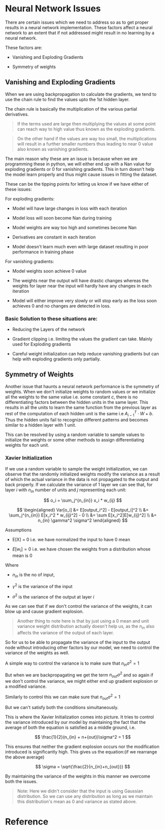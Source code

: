 # Neural Network Issues

There are certain issues which we need to address so as to get proper results in a neural network implementation. These factors affect a neural network to an extent that if not addressed might result in no learning by a neural network.

These factors are:

- Vanishing and Exploding Gradients

- Symmetry of weights

## Vanishing and Exploding Gradients

When we are using backpropagation to calculate the gradients, we tend to use the chain rule to find the values upto the 1st hidden layer.

The chain rule is basically the multiplication of the various partial derivatives.

> If the terms used are large then multiplying the values at some point can reach way to high value thus known as the exploding gradients.

> On the other hand if the values are way too small, the multiplications will result in a further smaller numbers thus leading to near 0 value also known as vanishing gradients.

The main reason why these are an issue is because when we are programming these in python, we will either end up with a Nan value for exploding gradients or 0 for vanishing gradients. This in turn doesn't help the model learn properly and thus might cause issues in fitting the dataset.

These can be the tipping points for letting us know if we have either of these issues:

For exploding gradients:

- Model will have large changes in loss with each iteration

- Model loss will soon become Nan during training

- Model weights are way too high and sometimes become Nan

- Derivatives are constant in each iteration

- Model doesn't learn much even with large dataset resulting in poor performance in training phase

For vanishing gradients:

- Model weights soon achieve 0 value

- The weights near the output will have drastic changes whereas the weights for layer near the input will hardly have any changes in each iteration

- Model will either improve very slowly or will stop early as the loss soon achieves 0 and no changes are detected in loss.

### Basic Solution to these situations are:

- Reducing the Layers of the network

- Gradient clipping i.e. limiting the values the gradient can take. Mainly used for Exploding gradients

- Careful weight initialization can help reduce vanishing gradients but can help with exploding gradients only partially.



## Symmetry of Weights

Another issue that haunts a neural network performance is the symmetry of weights. When we don't initialize weights to random values or we initialize all the weights to the same value i.e. some constant $c$, there is no differentiating factors between the hidden units in the same layer. This results in all the units to learn the same function from the previous layer as rest of the computation of each hidden unit is the same i.e $A_{i-1}^T \cdot W + b$. Thus the hidden units fail to recognize different patterns and becomes similar to a hidden layer with 1 unit.

This can be resolved by using a random variable to sample values to initialize the weights or some other methods to assign differentiating weights for each unit.



### Xavier Initialization

If we use a random variable to sample the weight initialization, we can observe that the randomly initialized weights modify the variance as a result of which the actual variance in the data is not propagated to the output and back properly. If we calculate the variance of 1 layer we can see that, for layer $i$ with $n_{in}$ number of units and $j$ representing each unit:

$$
o_i = \sum_j^{n_{in}} x_i * w_{ij}
$$

$$
\begin{aligned}
Var[o_i] &= E[output_i^2] - E[output_i]^2 \\
&= \sum_j^{n_{in}} E[x_i^2 * w_{ij}^2] - 0 \\
&= \sum E[x_i^2]E[w_{ij}^2] \\
&= n_{in} \gamma^2 \sigma^2
\end{aligned}
$$

Assumptions

- E[X] = 0 i.e. we have normalized the input to have 0 mean

- $E[w_{i}] = 0$ i.e. we have chosen the weights from a distribution whose mean is 0

Where 

- $n_{in}$ is the no of input,

- $\gamma^2$ is the variance of the input

- $\sigma^2$ is the variance of the output at layer $i$ 

As we can see that if we don't control the variance of the weights, it can blow up and cause gradient explosion.

> Another thing to note here is that by just using a 0 mean and unit variance weight distribution actually doesn't help us, as the $n_{in}$ also affects the variance of the output of each layer.

So for us to be able to propagate the variance of the input to the output node without introducing other factors by our model, we need to control the variance of the weights as well.

A simple way to control the variance is to make sure that $n_{in}\sigma^2 = 1$

But when we are backpropagating we get the term $n_{out}\sigma^2$ and so again if we don't control the variance, we might either end up gradient explosion or a modified variance. 

Similarly to control this we can make sure that $n_{out}\sigma^2 = 1$

But we can't satisfy both the conditions simultaneously.

This is where the Xavier Initialization comes into picture. It tries to control the variance introduced by our model by maintaining the fact that the average of both the equation is satisfied as a middle ground, i.e.

$$
\frac{1}{2}(n_{in} + n+{out})\sigma^2 = 1
$$

This ensures that neither the gradient explosion occurs nor the modification introduced is significantly high. This gives us the equation:(if we rearrange the above average)

$$
\sigma = \sqrt{\frac{2}{n_{in}+n_{out}}}
$$

By maintaining the variance of the weights in this manner we overcome both the issues.

> Note: Here we didn't consider that the input is using Gaussian distribution. So we can use any distribution as long as we maintain this distribution's  mean as 0 and variance as stated above.





# Reference

[1]: <https://towardsdatascience.com/the-vanishing-exploding-gradient-problem-in-deep-neural-networks-191358470c11> "Vanishing and Exploding gradients"

[2]: <(http://d2l.ai/chapter_multilayer-perceptrons/numerical-stability-and-init.html)> "Numerical Stability and Initialization"
